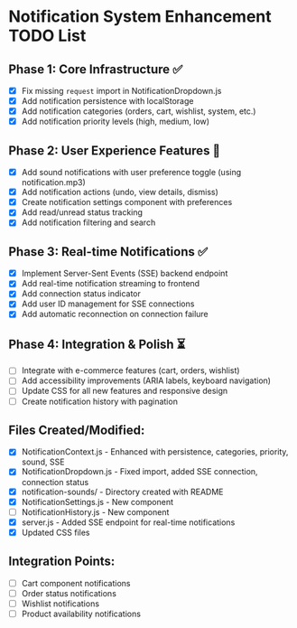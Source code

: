 # Notification System Enhancement TODO List

## Phase 1: Core Infrastructure ✅
- [x] Fix missing `request` import in NotificationDropdown.js
- [x] Add notification persistence with localStorage
- [x] Add notification categories (orders, cart, wishlist, system, etc.)
- [x] Add notification priority levels (high, medium, low)

## Phase 2: User Experience Features 🔄
- [x] Add sound notifications with user preference toggle (using notification.mp3)
- [x] Add notification actions (undo, view details, dismiss)
- [x] Create notification settings component with preferences
- [x] Add read/unread status tracking
- [x] Add notification filtering and search

## Phase 3: Real-time Notifications ✅
- [x] Implement Server-Sent Events (SSE) backend endpoint
- [x] Add real-time notification streaming to frontend
- [x] Add connection status indicator
- [x] Add user ID management for SSE connections
- [x] Add automatic reconnection on connection failure

## Phase 4: Integration & Polish ⏳
- [ ] Integrate with e-commerce features (cart, orders, wishlist)
- [ ] Add accessibility improvements (ARIA labels, keyboard navigation)
- [ ] Update CSS for all new features and responsive design
- [ ] Create notification history with pagination

## Files Created/Modified:
- [x] NotificationContext.js - Enhanced with persistence, categories, priority, sound, SSE
- [x] NotificationDropdown.js - Fixed import, added SSE connection, connection status
- [x] notification-sounds/ - Directory created with README
- [x] NotificationSettings.js - New component
- [ ] NotificationHistory.js - New component
- [x] server.js - Added SSE endpoint for real-time notifications
- [x] Updated CSS files

## Integration Points:
- [ ] Cart component notifications
- [ ] Order status notifications
- [ ] Wishlist notifications
- [ ] Product availability notifications
